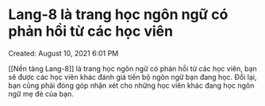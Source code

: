 ---
---

# Lang-8 là trang học ngôn ngữ có phản hồi từ các học viên

Created: August 10, 2021 6:01 PM

[[Nền tảng Lang-8]]  là trang học ngôn ngữ có phản hồi từ các học viên, bạn sẽ được các học viên khác đánh giá tiến bộ ngôn ngữ bạn đang học. Đổi lại, bạn cũng phải đóng góp nhận xét cho những học viên khác đang học ngôn ngữ mẹ đẻ của bạn.